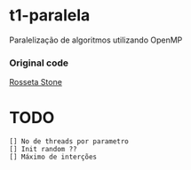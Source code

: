 # t1-paralela

  Paralelização de algoritmos utilizando OpenMP

### Original code
[Rosseta Stone](https://rosettacode.org/wiki/Conway%27s_Game_of_Life#C)



# TODO

    [] No de threads por parametro
    [] Init random ??
    [] Máximo de interções
